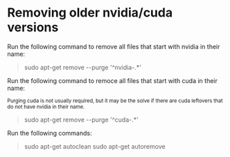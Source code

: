 # Removing older nvidia/cuda versions

Run the following command to remove all files that start with nvidia in their name:

> sudo apt-get remove --purge '^nvidia-.*'

Run the following command to remoce all files that start with cuda in their name:

<sub>Purging cuda is not usually required, but it may be the solve if there are cuda leftovers that do not have nvidia in their name.</sub>

> sudo apt-get remove --purge '^cuda-.*'

Run the following commands:

> sudo apt-get autoclean
> sudo apt-get autoremove


